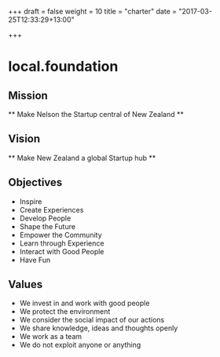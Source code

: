 +++
draft = false
weight = 10
title = "charter"
date = "2017-03-25T12:33:29+13:00"

+++

# local.foundation

## Mission
** Make Nelson the Startup central of New Zealand **

## Vision 
** Make New Zealand a global Startup hub **

## Objectives

* Inspire
* Create Experiences
* Develop People
* Shape the Future
* Empower the Community
* Learn through Experience
* Interact with Good People
* Have Fun

## Values

* We invest in and work with good people
* We protect the environment
* We consider the social impact of our actions
* We share knowledge, ideas and thoughts openly
* We work as a team
* We do not exploit anyone or anything
